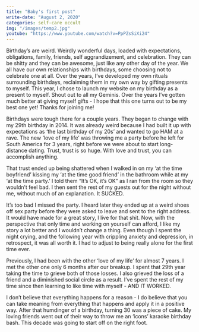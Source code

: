 ```yaml
---
title: "Baby's first post"
write-date: "August 2, 2020"
categories: self-care occult
img: "/images/temp2.jpg"
youtube: "https://www.youtube.com/watch?v=PpPZsSiXi24"
---
```

Birthday’s are weird. Weirdly wonderful days, loaded with expectations, obligations, family, friends, self aggrandizement, and celebration. They can be shitty and they can be awesome, just like any other day of the year. We all have our own relationships with birthdays, some choosing not to celebrate one at all. Over the years, I’ve developed my own rituals surrounding birthdays, reclaiming them in my own way by gifting presents to myself. This year, I chose to launch my website on my birthday as a present to myself. Shout out to all my Geminis. Over the years I’ve gotten much better at giving myself gifts - I hope that this one turns out to be my best one yet! Thanks for joining me!

Birthdays were tough there for a couple years. They began to change with my 29th birthday in 2014. It was already weird because I had built it up with expectations as ‘the last birthday of my 20s’ and wanted to go HAM at a rave. The new ‘love of my life’ was throwing me a party before he left for South America for 3 years, right before we were about to start long-distance dating. Trust, trust is so huge. With love and trust, you can accomplish anything.

That trust ended up being shattered when I walked in on my ‘at the time boyfriend’ kissing my ‘at the time good friend’ in the bathroom while at my ‘at the time party.’ I told them “It’s OK, it’s OK” as I ran from the room so they wouldn’t feel bad. I then sent the rest of my guests out for the night without me, without much of an explanation. It SUCKED.

It’s too bad I missed the party. I heard later they ended up at a weird shoes off sex party before they were asked to leave and sent to the right address. It would have made for a great story, I live for that shit. Now, with the perspective that only time and working on yourself can afford, I like my story a lot better and I wouldn’t change a thing. Even though I spent the night crying, and the following year with crippling anxiety and depression, in retrospect, it was all worth it. I had to adjust to being really alone for the first time ever.

Previously, I had been with the other ‘love of my life’ for almost 7 years. I met the other one only 6 months after our breakup. I spent that 29th year taking the time to grieve both of those losses. I also grieved the loss of a friend and a diminished social circle as a result. I’ve spent the rest of my time since then learning to like time with myself - AND IT WORKED.

I don’t believe that everything happens for a reason - I do believe that you can take meaning from everything that happens and apply it in a positive way.
After that humdinger of a birthday, turning 30 was a piece of cake. My loving friends went out of their way to throw me an ‘icons’ karaoke birthday bash. This decade was going to start off on the right foot.
